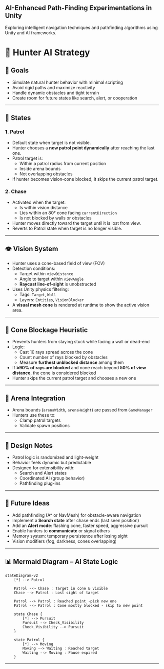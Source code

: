 ## AI-Enhanced Path-Finding Experimentations in Unity

Exploring intelligent navigation techniques and pathfinding algorithms using Unity and AI frameworks.

# 🧠 Hunter AI Strategy

## 🎯 Goals

- Simulate natural hunter behavior with minimal scripting
- Avoid rigid paths and maximize reactivity
- Handle dynamic obstacles and tight terrain
- Create room for future states like search, alert, or cooperation

---

## 🤖 States

### 1. Patrol

- Default state when target is not visible.
- Hunter chooses a **new patrol point dynamically** after reaching the last one.
- Patrol target is:
  - Within a patrol radius from current position
  - Inside arena bounds
  - Not overlapping obstacles
- If hunter becomes vision-cone blocked, it skips the current patrol target.

### 2. Chase

- Activated when the target:
  - Is within vision distance
  - Lies within an 80° cone facing `currentDirection`
  - Is not blocked by walls or obstacles
- Hunter moves directly toward the target until it is lost from view.
- Reverts to Patrol state when target is no longer visible.

---

## 👁️ Vision System

- Hunter uses a cone-based field of view (FOV)
- Detection conditions:
  - Target within `viewDistance`
  - Angle to target within `viewAngle`
  - **Raycast line-of-sight** is unobstructed
- Uses Unity physics filtering:
  - Tags: `Target`, `Wall`
  - Layers: `Entities`, `VisionBlocker`
- A **visual mesh cone** is rendered at runtime to show the active vision area.

---

## 🧱 Cone Blockage Heuristic

- Prevents hunters from staying stuck while facing a wall or dead-end
- Logic:
  - Cast 10 rays spread across the cone
  - Count number of rays blocked by obstacles
  - Measure **furthest unblocked distance** among them
- If **≥90% of rays are blocked** and none reach beyond **50% of view distance**, the cone is considered blocked
- Hunter skips the current patrol target and chooses a new one

---

## 🔧 Arena Integration

- Arena bounds (`arenaWidth`, `arenaHeight`) are passed from `GameManager`
- Hunters use these to:
  - Clamp patrol targets
  - Validate spawn positions

---

## 🧠 Design Notes

- Patrol logic is randomized and light-weight
- Behavior feels dynamic but predictable
- Designed for extensibility with:
  - Search and Alert states
  - Coordinated AI (group behavior)
  - Pathfinding plug-ins

---

## 📌 Future Ideas

- Add pathfinding (A* or NavMesh) for obstacle-aware navigation
- Implement a **Search state** after chase ends (last seen position)
- Add an **Alert mode**: flashing cone, faster speed, aggressive pursuit
- Enable hunters to **communicate** or signal others
- Memory system: temporary persistence after losing sight
- Vision modifiers (fog, darkness, cones overlapping)

---

## 📊 Mermaid Diagram – AI State Logic

```mermaid
stateDiagram-v2
    [*] --> Patrol

    Patrol --> Chase : Target in cone & visible
    Chase --> Patrol : Lost sight of target

    Patrol --> Patrol : Reached point -pick new one
    Patrol --> Patrol : Cone mostly blocked - skip to new point

    state Chase {
        [*] --> Pursuit
        Pursuit --> Check_Visibility
        Check_Visibility --> Pursuit
    }

    state Patrol {
        [*] --> Moving
        Moving --> Waiting : Reached target
        Waiting --> Moving : Pause expired
    }

```

---
